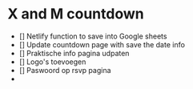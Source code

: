 # X and M countdown 

- [] Netlify function to save into Google sheets 
- [] Update countdown page with save the date info
- [] Praktische info pagina udpaten 
- [] Logo's toevoegen 
- [] Paswoord op rsvp pagina
-  
